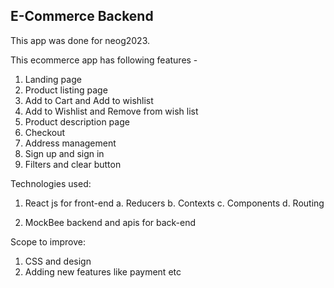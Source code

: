 ## E-Commerce Backend

This app was done for neog2023. 

This ecommerce app has following features -
1. Landing page
2. Product listing page
3. Add to Cart and Add to wishlist
4. Add to Wishlist and Remove from wish list
5. Product description page
6. Checkout
7. Address management
8. Sign up and sign in
9. Filters and clear button

Technologies used: 
1. React js for front-end
  a. Reducers
  b. Contexts
  c. Components
  d. Routing 
  
2. MockBee backend and apis for back-end 

Scope to improve: 
1. CSS and design
2. Adding new features like payment etc


